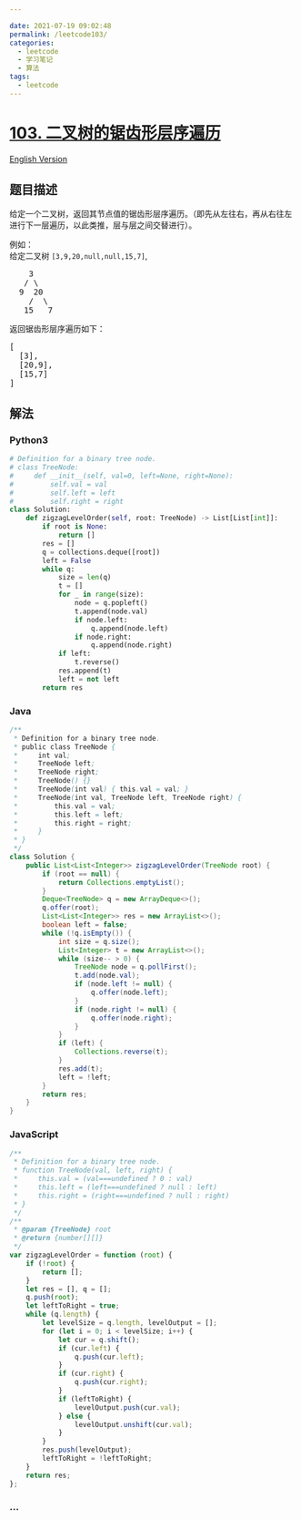 ```yaml
---

date: 2021-07-19 09:02:48
permalink: /leetcode103/
categories:
  - leetcode
  - 学习笔记
  - 算法  
tags:
  - leetcode
---
```

# [103. 二叉树的锯齿形层序遍历](https://leetcode-cn.com/problems/binary-tree-zigzag-level-order-traversal)

[English Version](https://github.com/doocs/leetcode/blob/main/solution/0100-0199/0103.Binary%20Tree%20Zigzag%20Level%20Order%20Traversal/README_EN.md)

## 题目描述

<!-- 这里写题目描述 -->

<p>给定一个二叉树，返回其节点值的锯齿形层序遍历。（即先从左往右，再从右往左进行下一层遍历，以此类推，层与层之间交替进行）。</p>

<p>例如：<br />
给定二叉树 <code>[3,9,20,null,null,15,7]</code>,</p>

<pre>
    3
   / \
  9  20
    /  \
   15   7
</pre>

<p>返回锯齿形层序遍历如下：</p>

<pre>
[
  [3],
  [20,9],
  [15,7]
]
</pre>


## 解法

<!-- 这里可写通用的实现逻辑 -->

<!-- tabs:start -->

### **Python3**

<!-- 这里可写当前语言的特殊实现逻辑 -->

```python
# Definition for a binary tree node.
# class TreeNode:
#     def __init__(self, val=0, left=None, right=None):
#         self.val = val
#         self.left = left
#         self.right = right
class Solution:
    def zigzagLevelOrder(self, root: TreeNode) -> List[List[int]]:
        if root is None:
            return []
        res = []
        q = collections.deque([root])
        left = False
        while q:
            size = len(q)
            t = []
            for _ in range(size):
                node = q.popleft()
                t.append(node.val)
                if node.left:
                    q.append(node.left)
                if node.right:
                    q.append(node.right)
            if left:
                t.reverse()
            res.append(t)
            left = not left
        return res
```

### **Java**

<!-- 这里可写当前语言的特殊实现逻辑 -->

```java
/**
 * Definition for a binary tree node.
 * public class TreeNode {
 *     int val;
 *     TreeNode left;
 *     TreeNode right;
 *     TreeNode() {}
 *     TreeNode(int val) { this.val = val; }
 *     TreeNode(int val, TreeNode left, TreeNode right) {
 *         this.val = val;
 *         this.left = left;
 *         this.right = right;
 *     }
 * }
 */
class Solution {
    public List<List<Integer>> zigzagLevelOrder(TreeNode root) {
        if (root == null) {
            return Collections.emptyList();
        }
        Deque<TreeNode> q = new ArrayDeque<>();
        q.offer(root);
        List<List<Integer>> res = new ArrayList<>();
        boolean left = false;
        while (!q.isEmpty()) {
            int size = q.size();
            List<Integer> t = new ArrayList<>();
            while (size-- > 0) {
                TreeNode node = q.pollFirst();
                t.add(node.val);
                if (node.left != null) {
                    q.offer(node.left);
                }
                if (node.right != null) {
                    q.offer(node.right);
                }
            }
            if (left) {
                Collections.reverse(t);
            }
            res.add(t);
            left = !left;
        }
        return res;
    }
}
```


### **JavaScript**

```js
/**
 * Definition for a binary tree node.
 * function TreeNode(val, left, right) {
 *     this.val = (val===undefined ? 0 : val)
 *     this.left = (left===undefined ? null : left)
 *     this.right = (right===undefined ? null : right)
 * }
 */
/**
 * @param {TreeNode} root
 * @return {number[][]}
 */
var zigzagLevelOrder = function (root) {
    if (!root) {
        return [];
    }
    let res = [], q = [];
    q.push(root);
    let leftToRight = true;
    while (q.length) {
        let levelSize = q.length, levelOutput = [];
        for (let i = 0; i < levelSize; i++) {
            let cur = q.shift();
            if (cur.left) {
                q.push(cur.left);
            }
            if (cur.right) {
                q.push(cur.right);
            }
            if (leftToRight) {
                levelOutput.push(cur.val);
            } else {
                levelOutput.unshift(cur.val);
            }
        }
        res.push(levelOutput);
        leftToRight = !leftToRight;
    }
    return res;
};
```

### **...**

```

```

<!-- tabs:end -->
